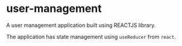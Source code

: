 # user-management

A user management application built using REACTJS library.

The application has state management using `useReducer` from `react`.